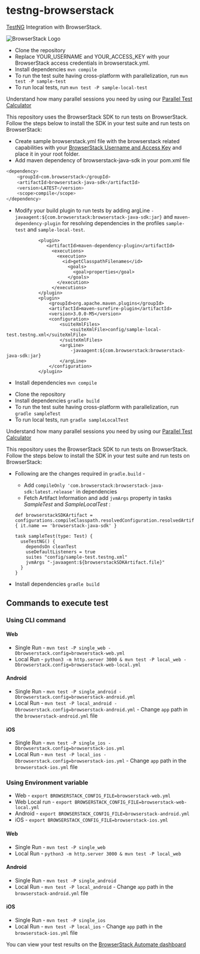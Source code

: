 # testng-browserstack

[TestNG](http://testng.org) Integration with BrowserStack.

![BrowserStack Logo](https://d98b8t1nnulk5.cloudfront.net/production/images/layout/logo-header.png?1469004780)



- Clone the repository
- Replace YOUR_USERNAME and YOUR_ACCESS_KEY with your BrowserStack access credentials in browserstack.yml.
- Install dependencies `mvn compile`
- To run the test suite having cross-platform with parallelization, run `mvn test -P sample-test`
- To run local tests, run `mvn test -P sample-local-test`

Understand how many parallel sessions you need by using our [Parallel Test Calculator](https://www.browserstack.com/automate/parallel-calculator?ref=github)


This repository uses the BrowserStack SDK to run tests on BrowserStack. Follow the steps below to install the SDK in your test suite and run tests on BrowserStack:

* Create sample browserstack.yml file with the browserstack related capabilities with your [BrowserStack Username and Access Key](https://www.browserstack.com/accounts/settings) and place it in your root folder.
* Add maven dependency of browserstack-java-sdk in your pom.xml file
```sh
<dependency>
    <groupId>com.browserstack</groupId>
    <artifactId>browserstack-java-sdk</artifactId>
    <version>LATEST</version>
    <scope>compile</scope>
</dependency>
```
* Modify your build plugin to run tests by adding argLine `-javaagent:${com.browserstack:browserstack-java-sdk:jar}` and `maven-dependency-plugin` for resolving dependencies in the profiles `sample-test` and `sample-local-test`.
```
            <plugin>
               <artifactId>maven-dependency-plugin</artifactId>
                 <executions>
                   <execution>
                     <id>getClasspathFilenames</id>
                       <goals>
                         <goal>properties</goal>
                       </goals>
                   </execution>
                 </executions>
            </plugin>
            <plugin>
                <groupId>org.apache.maven.plugins</groupId>
                <artifactId>maven-surefire-plugin</artifactId>
                <version>3.0.0-M5</version>
                <configuration>
                    <suiteXmlFiles>
                        <suiteXmlFile>config/sample-local-test.testng.xml</suiteXmlFile>
                    </suiteXmlFiles>
                    <argLine>
                        -javaagent:${com.browserstack:browserstack-java-sdk:jar}
                    </argLine>
                </configuration>
            </plugin>
```
* Install dependencies `mvn compile`



- Clone the repository
- Install dependencies `gradle build`
- To run the test suite having cross-platform with parallelization, run `gradle sampleTest`
- To run local tests, run `gradle sampleLocalTest`

Understand how many parallel sessions you need by using our [Parallel Test Calculator](https://www.browserstack.com/automate/parallel-calculator?ref=github)


This repository uses the BrowserStack SDK to run tests on BrowserStack. Follow the steps below to install the SDK in your test suite and run tests on BrowserStack:

* Following are the changes required in `gradle.build` -
    * Add `compileOnly 'com.browserstack:browserstack-java-sdk:latest.release'` in dependencies
    * Fetch Artifact Information and add `jvmArgs` property in tasks *SampleTest* and *SampleLocalTest* :
  ```
  def browserstackSDKArtifact = configurations.compileClasspath.resolvedConfiguration.resolvedArtifacts.find { it.name == 'browserstack-java-sdk' }
  
  task sampleTest(type: Test) {
    useTestNG() {
      dependsOn cleanTest
      useDefaultListeners = true
      suites "config/sample-test.testng.xml"
      jvmArgs "-javaagent:${browserstackSDKArtifact.file}"
    }
  }
  ```

* Install dependencies `gradle build`

## Commands to execute test
### Using CLI command
#### Web
* Single Run - `mvn test -P single_web -Dbrowserstack.config=browserstack-web.yml`
* Local Run - `python3 -m http.server 3000 & mvn test -P local_web -Dbrowserstack.config=browserstack-web-local.yml`

#### Android
* Single Run - `mvn test -P single_android -Dbrowserstack.config=browserstack-android.yml`
* Local Run - `mvn test -P local_android -Dbrowserstack.config=browserstack-android.yml` - Change `app` path in the `browserstack-android.yml` file

#### iOS
* Single Run - `mvn test -P single_ios -Dbrowserstack.config=browserstack-ios.yml`
* Local Run - `mvn test -P local_ios -Dbrowserstack.config=browserstack-ios.yml` - Change `app` path in the `browserstack-ios.yml` file

### Using Environment variable
* Web - `export BROWSERSTACK_CONFIG_FILE=browserstack-web.yml`
* Web Local run - `export BROWSERSTACK_CONFIG_FILE=browserstack-web-local.yml`
* Android - `export BROWSERSTACK_CONFIG_FILE=browserstack-android.yml`
* iOS - `export BROWSERSTACK_CONFIG_FILE=browserstack-ios.yml`

#### Web
* Single Run - `mvn test -P single_web`
* Local Run - `python3 -m http.server 3000 & mvn test -P local_web`

#### Android
* Single Run - `mvn test -P single_android`
* Local Run - `mvn test -P local_android` - Change `app` path in the `browserstack-android.yml` file

#### iOS
* Single Run - `mvn test -P single_ios`
* Local Run - `mvn test -P local_ios` - Change `app` path in the `browserstack-ios.yml` file

You can view your test results on the [BrowserStack Automate dashboard](https://www.browserstack.com/automate)
